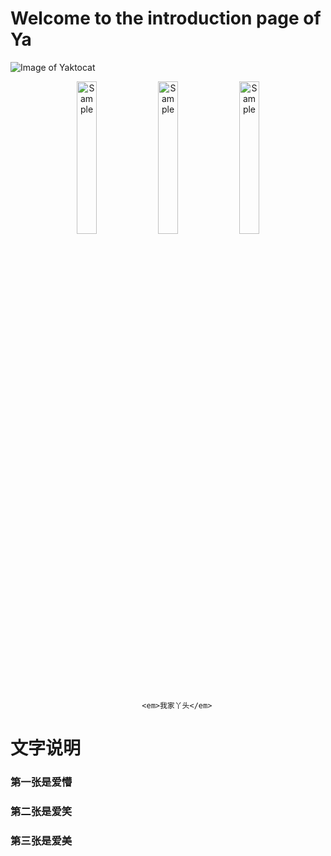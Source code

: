 # Welcome to the introduction page of Ya


![Image of Yaktocat](https://octodex.github.com/images/yaktocat.png)

<center>
	<img src="https://github.com/yazhou2019/introduction/blob/master/image/cui22.jpeg"  alt="Sample" width="25%" height="25%" > 
	<img src="https://github.com/yazhou2019/introduction/blob/master/image/jiong.png" alt="Sample" width="25%" height="25%" > 
	<img src="https://github.com/yazhou2019/introduction/blob/master/image/cui11.jpeg" alt="Sample" width="25%" height="25%" > 
		
		<em>我家丫头</em>
</center>






# 文字说明
### 第一张是爱懵
### 第二张是爱笑
### 第三张是爱美
